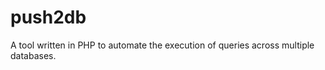 push2db
=======

A tool written in PHP to automate the execution of queries across multiple databases.
